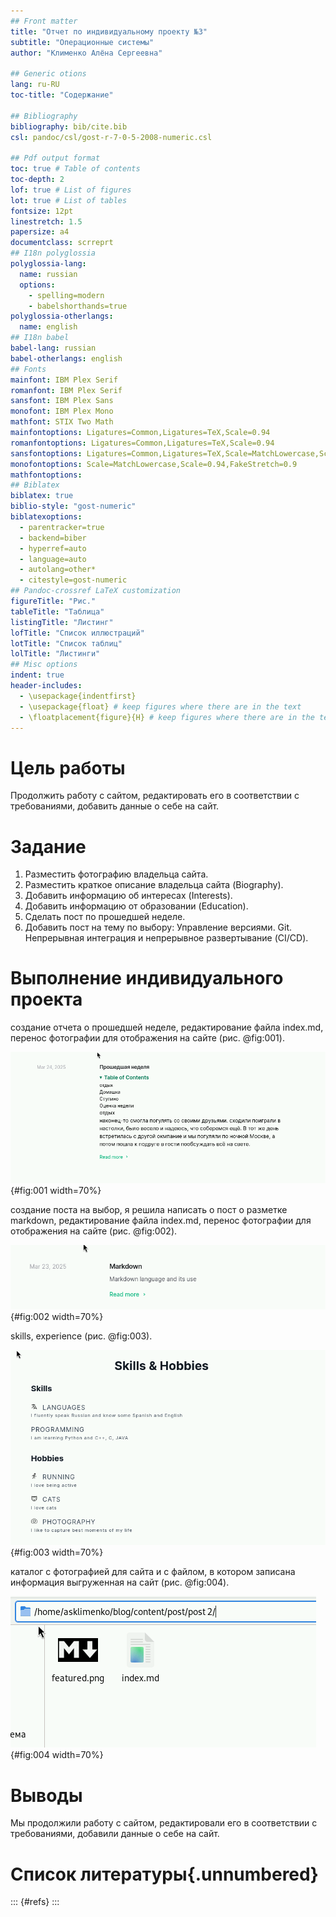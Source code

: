 ```yaml
---
## Front matter
title: "Отчет по индивидуальному проекту №3"
subtitle: "Операционные системы"
author: "Клименко Алёна Сергеевна"

## Generic otions
lang: ru-RU
toc-title: "Содержание"

## Bibliography
bibliography: bib/cite.bib
csl: pandoc/csl/gost-r-7-0-5-2008-numeric.csl

## Pdf output format
toc: true # Table of contents
toc-depth: 2
lof: true # List of figures
lot: true # List of tables
fontsize: 12pt
linestretch: 1.5
papersize: a4
documentclass: scrreprt
## I18n polyglossia
polyglossia-lang:
  name: russian
  options:
	- spelling=modern
	- babelshorthands=true
polyglossia-otherlangs:
  name: english
## I18n babel
babel-lang: russian
babel-otherlangs: english
## Fonts
mainfont: IBM Plex Serif
romanfont: IBM Plex Serif
sansfont: IBM Plex Sans
monofont: IBM Plex Mono
mathfont: STIX Two Math
mainfontoptions: Ligatures=Common,Ligatures=TeX,Scale=0.94
romanfontoptions: Ligatures=Common,Ligatures=TeX,Scale=0.94
sansfontoptions: Ligatures=Common,Ligatures=TeX,Scale=MatchLowercase,Scale=0.94
monofontoptions: Scale=MatchLowercase,Scale=0.94,FakeStretch=0.9
mathfontoptions:
## Biblatex
biblatex: true
biblio-style: "gost-numeric"
biblatexoptions:
  - parentracker=true
  - backend=biber
  - hyperref=auto
  - language=auto
  - autolang=other*
  - citestyle=gost-numeric
## Pandoc-crossref LaTeX customization
figureTitle: "Рис."
tableTitle: "Таблица"
listingTitle: "Листинг"
lofTitle: "Список иллюстраций"
lotTitle: "Список таблиц"
lolTitle: "Листинги"
## Misc options
indent: true
header-includes:
  - \usepackage{indentfirst}
  - \usepackage{float} # keep figures where there are in the text
  - \floatplacement{figure}{H} # keep figures where there are in the text
---
```


# Цель работы

Продолжить работу с сайтом, редактировать его в соответствии с требованиями, добавить данные о себе на сайт.

# Задание

1. Разместить фотографию владельца сайта.
2. Разместить краткое описание владельца сайта (Biography).
3. Добавить информацию об интересах (Interests).
4. Добавить информацию от образовании (Education).
5. Сделать пост по прошедшей неделе.
6. Добавить пост на тему по выбору: Управление версиями. Git. Непрерывная интеграция и непрерывное развертывание (CI/CD).


# Выполнение индивидуального проекта

создание отчета о прошедшей неделе, редактирование файла index.md, перенос фотографии для отображения на сайте  (рис. @fig:001).

![прошедшая неделя](image/1.PNG){#fig:001 width=70%}

создание поста на выбор, я решила написать о пост о разметке markdown, редактирование файла index.md, перенос фотографии для отображения на сайте (рис. @fig:002).

![markdown](image/2.PNG){#fig:002 width=70%}

skills, experience (рис. @fig:003).

![skills, experience](image/3.PNG){#fig:003 width=70%}

каталог с фотографией для сайта и с файлом, в котором записана информация выгруженная на сайт (рис. @fig:004).

![Страница сайта ](image/4.PNG){#fig:004 width=70%}

# Выводы

Мы продолжили работу с сайтом, редактировали его в соответствии с требованиями, добавили данные о себе на сайт.

# Список литературы{.unnumbered}
 

::: {#refs}
:::